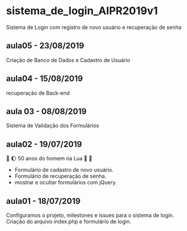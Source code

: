 # sistema_de_login_AIPR2019v1
Sistema de Login com registro de novo usuário e recuperação de senha



## aula05 - 23/08/2019
Criação de Banco de Dados e Cadastro de Usuário


## aula04 - 15/08/2019
recuperação de Back-end


## aula 03 - 08/08/2019
Sistema de Validação dos Formulários

## aula02 - 19/07/2019 
:rocket: :moon: 50 anos do homem na Lua 🌝 🌚

* Formulário de cadastro de novo usuário.
* Formulário de recuperação de senha.
* mostrar e ocultar formulários com jQuery.


## aula01 - 18/07/2019
Configuramos o projeto, milestones e issues para o sistema de login.
Criação do arquivo index.php e formulário de login.